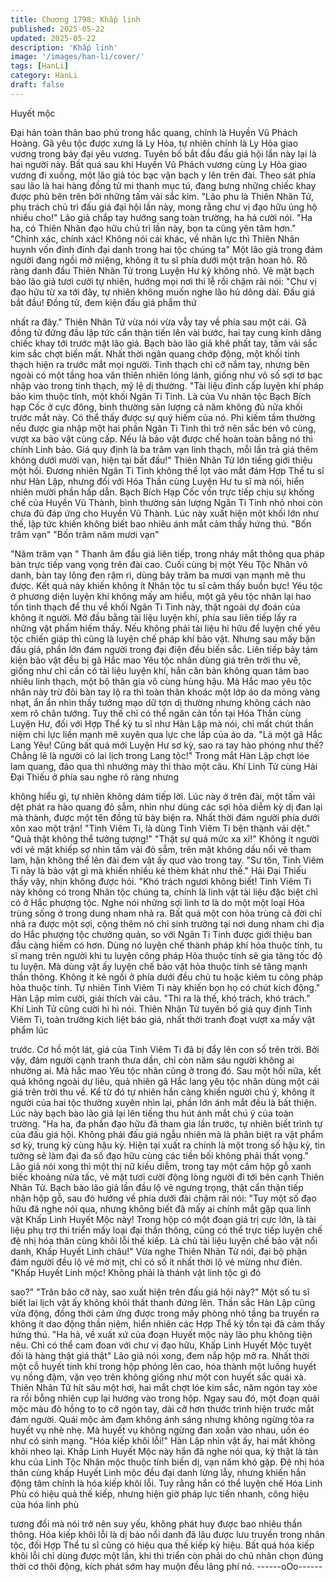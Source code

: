 ```yaml
---
title: Chương 1798: Khấp linh
published: 2025-05-22
updated: 2025-05-22
description: 'Khấp linh'
image: '/images/han-li/cover/'
tags: [HanLi]
category: HanLi
draft: false
---
```


Huyết mộc

Đại hán toàn thân bao phủ trong hắc quang, chính là Huyền Vũ
Phách Hoàng. Gã yêu tộc được xưng là Ly Hỏa, tự nhiên chính là
Ly Hỏa giao vương trong bảy đại yêu vương.
Tuyên bố bắt đầu đấu giá hội lần này lại là hai người này. Bất quá
sau khi Huyền Vũ Phách vương cùng Ly Hỏa giao vương đi
xuống, một lão giả tóc bạc vận bạch y lên trên đài.
Theo sát phía sau lão là hai hàng đồng tử mi thanh mục tú, đang
bưng những chiếc khay được phủ bên trên bởi những tấm vải sắc
kim.
"Lão phu là Thiên Nhãn Tử, phụ trách chủ trì đấu giá đại hội lần
này, mong rằng chư vị đạo hữu ủng hộ nhiều cho!" Lão giả chắp
tay hướng sang toàn trường, ha hả cười nói.
"Ha ha, có Thiên Nhãn đạo hữu chủ trì lần này, bọn ta cũng yên
tâm hơn."
"Chính xác, chính xác! Không nói cái khác, về nhãn lực thì Thiên
Nhãn huynh vốn đỉnh đỉnh đại danh trong hai tộc chúng ta"
Một lão giả trong đám người đang ngồi mở miệng, không ít tu sĩ
phía dưới một trận hoan hô. Rõ ràng danh đầu Thiên Nhãn Tử
trong Luyện Hư kỳ không nhỏ.
Vẻ mặt bạch bào lão giả tươi cười tự nhiên, hướng mọi nơi thi lễ
rồi chậm rãi nói:
"Chư vị đạo hữu từ xa tới đây, tự nhiên không muốn nghe lão hủ
dông dài. Đấu giá bắt đầu! Đồng tử, đem kiện đấu giá phẩm thứ

nhất ra đây."
Thiên Nhãn Tử vừa nói vừa vẫy tay về phía sau một cái.
Gã đồng tử đứng đầu lập tức cẩn thận tiến lên vài bước, hai tay
cung kính dâng chiếc khay tới trước mặt lão giả.
Bạch bào lão giả khẽ phất tay, tấm vải sắc kim sắc chợt biến mất.
Nhất thời ngân quang chớp động, một khối tinh thạch hiện ra
trước mắt mọi người.
Tinh thạch chỉ cỡ nắm tay, nhưng bên ngoài có một tầng hoa văn
thiên nhiên lóng lánh, giống như vô số sợi tơ bạc nhập vào trong
tinh thạch, mỹ lệ dị thường.
"Tài liệu đỉnh cấp luyện khí pháp bảo kim thuộc tính, một khối
Ngân Ti Tinh. Là của Vu nhân tộc Bạch Bích hạp Cốc ở cực đông,
bình thường sản lượng cả năm không đủ nửa khối trước mắt này.
Có thể thấy được sự quý hiếm của nó. Phi kiếm tầm thường nếu
được gia nhập một hai phần Ngân Ti Tinh thì trở nên sắc bén vô
cùng, vượt xa bảo vật cùng cấp. Nếu là bảo vật được chế hoàn
toàn bằng nó thì chính Linh bảo. Giá quy định là ba trăm vạn linh
thạch, mỗi lần trả giá thêm không dưới mười vạn, hiện tại bắt
đầu!" Thiên Nhãn Tử lớn tiếng giới thiệu một hồi.
Đương nhiên Ngân Ti Tinh không thể lọt vào mắt đám Hợp Thể tu
sĩ như Hàn Lập, nhưng đối với Hóa Thần cùng Luyện Hư tu sĩ mà
nói, hiển nhiên mười phần hấp dẫn.
Bạch Bích Hạp Cốc vốn trực tiếp chịu sự khống chế của Huyền
Vũ Thành, bình thường sản lượng Ngân Ti Tinh nhỏ nhoi còn
chưa đủ đáp ứng cho Huyền Vũ Thành. Lúc này xuất hiện một
khối lớn như thế, lập tức khiến không biết bao nhiêu ánh mắt cảm
thấy hứng thú.
"Bốn trăm vạn"
"Bốn trăm năm mươi vạn"

"Năm trăm vạn "
Thanh âm đấu giá liên tiếp, trong nháy mắt thông qua pháp bàn
trực tiếp vang vọng trên đài cao.
Cuối cùng bị một Yêu Tộc Nhân vô danh, bàn tay lông đen rậm rì,
dùng bảy trăm ba mươi vạn mạnh mẽ thu được.
Kết quả này khiến không ít Nhân tộc tu sĩ cảm thấy buồn bực!
Yêu tộc ở phương diện luyện khí không mấy am hiểu, một gã yêu
tộc nhân lại hao tốn tinh thạch để thu về khối Ngân Ti Tinh này,
thật ngoài dự đoán của không ít người.
Mở đầu bằng tài liệu luyện khí, phía sau liên tiếp lấy ra những vật
phẩm hiếm thấy. Nếu không phải tài liệu hi hữu để luyện chế yêu
tộc chiến giáp thì cũng là luyện chế pháp khí bảo vật.
Nhưng sau mấy bận đấu giá, phần lớn đám người trong đại điện
đều biến sắc.
Liên tiếp bảy tám kiện bảo vật đều bị gã Hắc mao Yêu tộc nhân
dùng giá trên trời thu về, giống như chỉ cần có tài liệu luyện khí,
hắn căn bản không quan tâm bao nhiêu linh thạch, một bộ thân
gia vô cùng hùng hậu.
Mà Hắc mao yêu tộc nhân này trừ đôi bàn tay lộ ra thì toàn thân
khoác một lớp áo da mỏng vàng nhạt, ẩn ẩn nhìn thấy tướng mạo
dữ tợn dị thường nhưng không cách nào xem rõ chân tướng.
Tuy thế chỉ có thể ngăn cản tồn tại Hóa Thần cùng Luyện Hư, đối
với Hợp Thể kỳ tu sĩ như Hàn Lập mà nói, chỉ mất chút thần niệm
chi lực liền mạnh mẽ xuyên qua lực che lấp của áo da.
"Là một gã Hắc Lang Yêu! Cũng bất quá mới Luyện Hư sơ kỳ, sao
ra tay hào phóng như thế? Chẳng lẽ là người có lai lịch trong
Lang tộc!" Trong mắt Hàn Lập chợt lóe lam quang, đảo qua thì
nhướng mày thì thào một câu.
Khí Linh Tử cùng Hải Đại Thiếu ở phía sau nghe rõ ràng nhưng

không hiểu gì, tự nhiên không dám tiếp lời.
Lúc này ở trên đài, một tấm vải dệt phát ra hào quang đỏ sẫm,
nhìn như dùng các sợi hỏa diễm kỳ dị đan lại mà thành, được một
tên đồng tử bày biện ra.
Nhất thời đám người phía dưới xôn xao một trận!
"Tinh Viêm Ti, là dùng Tinh Viêm Ti bện thành vải dệt."
"Quả thật không thể tưởng tượng!"
"Thật sự quá mức xa xỉ!"
Không ít người với vẻ mặt khiếp sợ nhìn tấm vải đỏ sẫm, trên mặt
không dấu nổi vẻ tham lam, hận không thể lên đài đem vật ấy quơ
vào trong tay.
"Sư tôn, Tinh Viêm Ti này là bảo vật gì mà khiến nhiều kẻ thèm
khát như thế." Hải Đại Thiếu thấy vậy, nhịn không được hỏi.
"Khó trách ngươi không biết! Tinh Viêm Ti này không có trong
Nhân tộc chúng ta, chính là linh vật tài liệu đặc biệt chỉ có ở Hắc
phượng tộc. Nghe nói những sợi linh tơ là do một một loại Hỏa
trùng sống ở trong dung nham nhả ra. Bất quá một con hỏa trùng
cả đời chỉ nhả ra được một sợi, cộng thêm nó chỉ sinh trưởng tại
nơi dung nham chi địa do Hắc phượng tộc chưởng quản, so với
Ngân Ti Tinh được giới thiệu ban đầu càng hiếm có hơn. Dùng nó
luyện chế thành pháp khí hỏa thuộc tính, tu sĩ mang trên người khi
tu luyện công pháp Hỏa thuộc tính sẽ gia tăng tốc độ tu luyện. Mà
dùng vật ấy luyện chế bảo vật hỏa thuộc tính sẽ tăng mạnh thần
thông. Không ít kẻ ngồi ở phía dưới đều chủ tu hoặc kiêm tu công
pháp hỏa thuộc tính. Tự nhiên Tinh Viêm Ti này khiến bọn họ có
chút kích động." Hàn Lập mỉm cười, giải thích vài câu.
"Thì ra là thế, khó trách, khó trách." Khí Linh Tử cũng cười hì hì
nói.
Thiên Nhãn Tử tuyên bố giá quy định Tinh Viêm Ti, toàn trường
kịch liệt báo giá, nhất thời tranh đoạt vượt xa mấy vật phẩm lúc

trước.
Cơ hồ một lát, giá của Tinh Viêm Ti đã bị đẩy lên con số trên trời.
Bởi vậy, đám người cạnh tranh thưa dần, chỉ còn năm sáu người
không ai nhường ai. Mà hắc mao Yêu tộc nhân cũng ở trong đó.
Sau một hồi nữa, kết quả không ngoài dự liêu, quả nhiên gã Hắc
lang yêu tộc nhân dùng một cái giá trên trời thu về.
Kể từ đó tự nhiên hắn càng khiến người chú ý, không ít người
của hai tộc thường xuyên nhìn lại, phần lớn ánh mắt đều là bất
thiện.
Lúc này bạch bào lão giả lại lên tiếng thu hút ánh mắt chú ý của
toàn trường.
"Ha ha, đa phần đạo hữu đã tham gia lần trước, tự nhiên biết trình
tự của đấu giá hội. Không phải đấu giá ngẫu nhiên mà là phân
biệt ra vật phẩm sơ kỳ, trung kỳ cùng hậu kỳ. Hiện tại xuất ra
chính là một trong số hậu kỳ, tin tưởng sẽ làm đại đa số đạo hữu
cùng các tiền bối không phải thất vọng."
Lão giả nói xong thì một thị nữ kiều diễm, trong tay một cầm hộp
gỗ xanh biếc khoảng nửa tấc, vẻ mặt tươi cười động lòng người
đi tới bên cạnh Thiên Nhãn Tử.
Bạch bào lão giả lần đầu lộ vẻ ngưng trọng, thật cẩn thận tiếp
nhận hộp gỗ, sau đó hướng về phía dưới đài chậm rãi nói:
"Tuy một số đạo hữu đã nghe nói qua, nhưng không biết đã mấy
ai chính mắt gặp qua linh vật Khấp Linh Huyết Mộc này! Trong
hộp có một đoạn giá trị cực lớn, là tài liệu phụ trợ thi triển mấy loại
đại thần thông, cũng có thể trực tiếp luyện chế đệ nhị hóa thân
cùng khôi lỗi thế kiếp. Là chủ tài liệu luyện chế bảo vật nổi danh,
Khấp Huyết Linh châu!"
Vừa nghe Thiên Nhãn Tử nói, đại bộ phận đám người đều lộ vẻ
mờ mịt, chỉ có số ít nhất thời lộ vẻ mừng như điên.
"Khấp Huyết Linh mộc! Không phải là thánh vật linh tộc gì đó

sao?"
"Trân bảo cỡ này, sao xuất hiện trên đấu giá hội này?"
Một số tu sĩ biết lai lịch vật ấy không khỏi thất thanh đứng lên.
Thần sắc Hàn Lập cũng vừa động, đồng thời cảm ứng được trong
mấy phòng nhỏ tầng ba truyền ra không ít dao động thần niệm,
hiển nhiên các Hợp Thể kỳ tồn tại đã cảm thấy hứng thú.
"Ha hả, về xuất xứ của đoạn Huyết mộc này lão phu không tiện
nêu. Chỉ có thể cam đoan với chư vị đạo hữu, Khấp Linh Huyết
Mộc tuyệt đối là hàng thật giá thật" Lão giả nói xong, đem nắp hộp
mở ra.
Nhất thời một cỗ huyết tinh khí trong hộp phóng lên cao, hóa
thành một luồng huyết vụ nồng đậm, vặn vẹo trên không giống
như một con huyết sắc quái xà.
Thiên Nhãn Tử hít sâu một hơi, hai mắt chợt lóe kim sắc, năm
ngón tay xòe ra rồi bỗng nhiên cụp lại hướng vào trong hộp.
Ngay sau đó, một đoạn quái mộc màu đỏ hồng to to cỡ ngón tay,
dài cỡ hơn thước trình hiện trước mắt đám người.
Quái mộc ảm đạm không ánh sáng nhưng không ngừng tỏa ra
huyết vụ nhè nhẹ. Mà huyết vụ không ngừng đan xoắn vào nhau,
uốn éo như có sinh mạng.
"Hóa kiếp khôi lỗi!" Hàn Lập nhìn vật ấy, hai mắt không khỏi nheo
lại.
Khấp Linh Huyết Mộc này hắn đã nghe nói qua, kỳ thật là tàn khu
của Linh Tộc Nhân mộc thuộc tính biến dị, vạn năm khó gặp.
Đệ nhị hóa thân cùng khấp Huyết Linh mộc đều đại danh lừng lẫy,
nhưng khiến hắn động tâm chính là hóa kiếp khôi lỗi.
Tuy rằng hắn có thể luyện chế Hóa Linh Phù có hiệu quả thế kiếp,
nhưng hiện giờ pháp lực tiến nhanh, công hiệu của hóa linh phù

tương đối mà nói trở nên suy yếu, không phát huy được bao
nhiêu thần thông.
Hóa kiếp khôi lỗi là dị bảo nổi danh đã lâu được lưu truyền trong
nhân tộc, đối Hợp Thể tu sĩ cũng có hiệu qua thế kiếp kỳ hiệu.
Bất quá hóa kiếp khôi lỗi chỉ dùng được một lần, khi thi triển còn
phải do chủ nhân chọn đúng thời cơ thôi động, kích phát sớm hay
muộn đều lãng phí nó.
------oOo------

